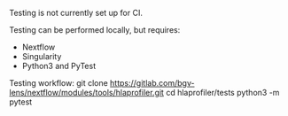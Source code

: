 Testing is not currently set up for CI.

Testing can be performed locally, but requires:
- Nextflow
- Singularity
- Python3 and PyTest

Testing workflow:
git clone https://gitlab.com/bgv-lens/nextflow/modules/tools/hlaprofiler.git
cd hlaprofiler/tests
python3 -m pytest

